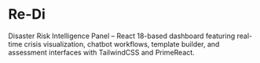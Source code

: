 # Re-Di
Disaster Risk Intelligence Panel – React 18-based dashboard featuring real-time crisis visualization, chatbot workflows, template builder, and assessment interfaces with TailwindCSS and PrimeReact.
